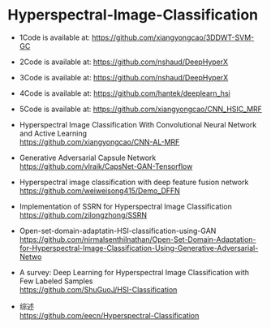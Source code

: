 # Hyperspectral-Image-Classification

- 1Code is available at: https://github.com/xiangyongcao/3DDWT-SVM-GC  

- 2Code is available at: https://github.com/nshaud/DeepHyperX  

- 3Code is available at: https://github.com/nshaud/DeepHyperX  

- 4Code is available at: https://github.com/hantek/deeplearn_hsi  

- 5Code is available at: https://github.com/xiangyongcao/CNN_HSIC_MRF  

- Hyperspectral Image Classification With Convolutional Neural Network and Active Learning  
https://github.com/xiangyongcao/CNN-AL-MRF  

- Generative Adversarial Capsule Network  
https://github.com/vlraik/CapsNet-GAN-Tensorflow  

- Hyperspectral image classification with deep feature fusion network  
https://github.com/weiweisong415/Demo_DFFN  
  
- Implementation of SSRN for Hyperspectral Image Classification  
https://github.com/zilongzhong/SSRN  

- Open-set-domain-adaptatin-HSI-classification-using-GAN  
https://github.com/nirmalsenthilnathan/Open-Set-Domain-Adaptation-for-Hyperspectral-Image-Classification-Using-Generative-Adversarial-Netwo  

- A survey: Deep Learning for Hyperspectral Image Classification with Few Labeled Samples  
https://github.com/ShuGuoJ/HSI-Classification  

- 综述  
https://github.com/eecn/Hyperspectral-Classification  

